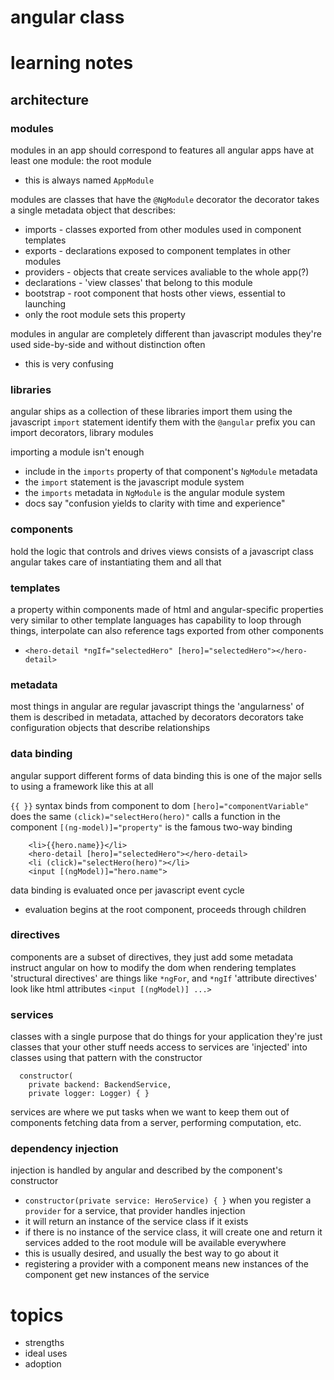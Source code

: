 angular class
=============

learning notes
==============

## architecture

### modules
modules in an app should correspond to features
all angular apps have at least one module: the root module
* this is always named `AppModule`

modules are classes that have the `@NgModule` decorator
the decorator takes a single metadata object that describes:
* imports - classes exported from other modules used in component templates
* exports - declarations exposed to component templates in other modules
* providers - objects that create services avaliable to the whole app(?)
* declarations - 'view classes' that belong to this module
* bootstrap - root component that hosts other views, essential to launching
 * only the root module sets this property

modules in angular are completely different than javascript modules
they're used side-by-side and without distinction often
* this is very confusing

### libraries
angular ships as a collection of these libraries
import them using the javascript `import` statement
identify them with the `@angular` prefix
you can import decorators, library modules

importing a module isn't enough
* include in the `imports` property of that component's `NgModule` metadata
 * the `import` statement is the javascript module system
 * the `imports` metadata in `NgModule` is the angular module system
 * docs say "confusion yields to clarity with time and experience"

### components
hold the logic that controls and drives views
consists of a javascript class
angular takes care of instantiating them and all that

### templates
a property within components
made of html and angular-specific properties
very similar to other template languages
has capability to loop through things, interpolate
can also reference tags exported from other components
* `<hero-detail *ngIf="selectedHero" [hero]="selectedHero"></hero-detail>`

### metadata
most things in angular are regular javascript things
the 'angularness' of them is described in metadata, attached by decorators
decorators take configuration objects that describe relationships

### data binding
angular support different forms of data binding
this is one of the major sells to using a framework like this at all

`{{ }}` syntax binds from component to dom
`[hero]="componentVariable"` does the same
`(click)="selectHero(hero)"` calls a function in the component
`[(ng-model)]="property"` is the famous two-way binding

```
	<li>{{hero.name}}</li>
	<hero-detail [hero]="selectedHero"></hero-detail>
	<li (click)="selectHero(hero)"></li>
	<input [(ngModel)]="hero.name">
```
data binding is evaluated once per javascript event cycle
* evaluation begins at the root component, proceeds through children

### directives
components are a subset of directives, they just add some metadata
instruct angular on how to modify the dom when rendering templates
'structural directives' are things like `*ngFor`, and `*ngIf`
'attribute directives' look like html attributes `<input [(ngModel)] ...>`

### services
classes with a single purpose that do things for your application
they're just classes that your other stuff needs access to
services are 'injected' into classes using that pattern with the constructor

```
  constructor(
    private backend: BackendService,
    private logger: Logger) { }
```

services are where we put tasks when we want to keep them out of components
fetching data from a server, performing computation, etc.

### dependency injection
injection is handled by angular and described by the component's constructor
* `constructor(private service: HeroService) { }`
when you register a `provider` for a service, that provider handles injection
* it will return an instance of the service class if it exists
* if there is no instance of the service class, it will create one and return it
services added to the root module will be available everywhere
* this is usually desired, and usually the best way to go about it
* registering a provider with a component means new instances of the component
  get new instances of the service


topics
======
* strengths
* ideal uses
* adoption

